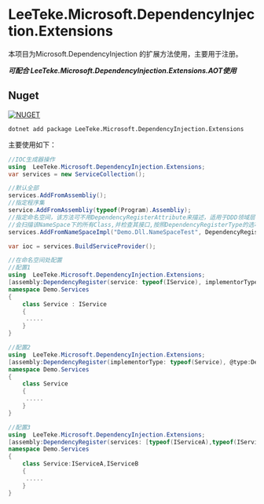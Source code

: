# LeeTeke.Microsoft.DependencyInjection.Extensions
本项目为Microsoft.DependencyInjection 的扩展方法使用，主要用于注册。  

   ***可配合 LeeTeke.Microsoft.DependencyInjection.Extensions.AOT使用***

 ## Nuget
[![NUGET](https://img.shields.io/badge/nuget-1.2.2-blue.svg)](https://www.nuget.org/packages/LeeTeke.Microsoft.DependencyInjection.Extensions)

    dotnet add package LeeTeke.Microsoft.DependencyInjection.Extensions

主要使用如下：
```csharp
//IOC生成器操作
using  LeeTeke.Microsoft.DependencyInjection.Extensions;
var services = new ServiceCollection();

//默认全部
services.AddFromAssembliy();
//指定程序集
service.AddFromAssembliy(typeof(Program).Assembliy);
//指定命名空间，该方法可不用DependencyRegisterAttribute来描述，适用于DDD领域层领域服务的注册。
//会扫描该NameSpace下的所有Class,并检查其接口,按照DependencyRegisterType的选项去自动注册。
services.AddFromNameSpaceImpl("Demo.Dll.NameSpaceTest", DependencyRegisterType.Scoped);

var ioc = services.BuildServiceProvider();
```

```csharp
//在命名空间处配置
//配置1
using  LeeTeke.Microsoft.DependencyInjection.Extensions;
[assembly:DependencyRegister(service: typeof(IService), implementorType: typeof(Service), @type:DependencyRegisterType.Singleton)]
namespace Demo.Services
{
    class Service : IService
    {
     .....
    }
}

//配置2
using  LeeTeke.Microsoft.DependencyInjection.Extensions;
[assembly:DependencyRegister(implementorType: typeof(Service), @type:DependencyRegisterType.Singleton)]
namespace Demo.Services
{
    class Service
    {
     .....
    }
}

//配置3
using  LeeTeke.Microsoft.DependencyInjection.Extensions;
[assembly:DependencyRegister(services: [typeof(IServiceA),typeof(IServiceB)], implementorType: typeof(Service), @type:DependencyRegisterType.Singleton)]
namespace Demo.Services
{
    class Service:IServiceA,IServiceB
    {
     .....
    }
}

```